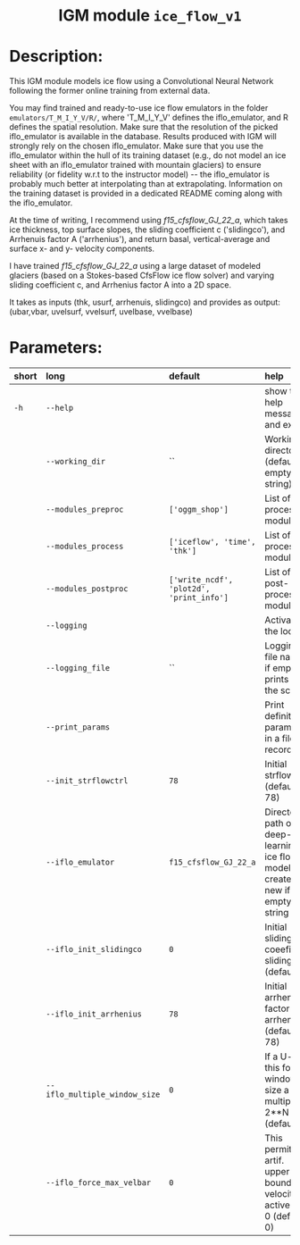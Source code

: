 

### <h1 align="center" id="title">IGM module `ice_flow_v1` </h1>

# Description:

This IGM module models ice flow using a Convolutional Neural Network
following the former online training from external data.

You may find trained and ready-to-use ice flow emulators in the folder
`emulators/T_M_I_Y_V/R/`, where 'T_M_I_Y_V' defines the iflo_emulator, and
R defines the spatial resolution. Make sure that the resolution of the
picked iflo_emulator is available in the database. Results produced with IGM
will strongly rely on the chosen iflo_emulator. Make sure that you use the
iflo_emulator within the hull of its training dataset (e.g., do not model
an ice sheet with an iflo_emulator trained with mountain glaciers) to ensure
reliability (or fidelity w.r.t to the instructor model) -- the iflo_emulator
is probably much better at interpolating than at extrapolating.
Information on the training dataset is provided in a dedicated README
coming along with the iflo_emulator.

At the time of writing, I recommend using *f15_cfsflow_GJ_22_a*, which
takes ice thickness, top surface slopes, the sliding coefficient c
('slidingco'), and Arrhenuis factor A ('arrhenius'), and return basal,
vertical-average and surface x- and y- velocity components.

I have trained *f15_cfsflow_GJ_22_a* using a large dataset of modeled
glaciers (based on a Stokes-based CfsFlow ice flow solver) and varying
sliding coefficient c, and Arrhenius factor A into a 2D space.

It takes as inputs (thk, usurf, arrhenuis, slidingco) and provides
as output: (ubar,vbar, uvelsurf, vvelsurf, uvelbase, vvelbase)
 
# Parameters: 


|short|long|default|help|
| :--- | :--- | :--- | :--- |
|`-h`|`--help`||show this help message and exit|
||`--working_dir`|``|Working directory (default empty string)|
||`--modules_preproc`|`['oggm_shop']`|List of pre-processing modules|
||`--modules_process`|`['iceflow', 'time', 'thk']`|List of processing modules|
||`--modules_postproc`|`['write_ncdf', 'plot2d', 'print_info']`|List of post-processing modules|
||`--logging`||Activate the looging|
||`--logging_file`|``|Logging file name, if empty it prints in the screen|
||`--print_params`||Print definitive parameters in a file for record|
||`--init_strflowctrl`|`78`|Initial strflowctrl (default 78)|
||`--iflo_emulator`|`f15_cfsflow_GJ_22_a`|Directory path of the deep-learning ice flow model,               create a new if empty string|
||`--iflo_init_slidingco`|`0`|Initial sliding coeeficient slidingco (default: 0)|
||`--iflo_init_arrhenius`|`78`|Initial arrhenius factor arrhenuis (default: 78)|
||`--iflo_multiple_window_size`|`0`|If a U-net, this force window size a multiple of 2**N (default: 0)|
||`--iflo_force_max_velbar`|`0`|This permits to artif. upper-bound velocities, active if > 0 (default: 0)|
